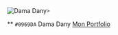 <div style=" display: flex; width: 100%; flex-direction: row; align-items: center;" >
    <img src= "https://user-images.githubusercontent.com/60171474/227435586-cb66e71a-d6ff-41d8-829c-d4ac81268090.jpg"   title="Dama Dany"
            
    > 
</div>
 
** `#0969DA` Dama Dany
[Mon Portfolio](damadanyprofil.surge.sh)

